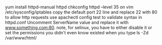 yum install httpd-manual httpd
chkconfig httpd –level 35 on
vim /etc/sysconfig/iptables
copy the default port 22 line and replace 22 with 80 to allow http requests
use apachectl config test to validate syntax in httpd.conf
Uncomment ServerName value and replace it with www.something.com:80.
note, for selinux, you have to either disable it or set the permissions you didn't even know existed
when you type ls -Zd /var/www/html/
